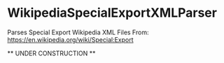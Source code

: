 # WikipediaSpecialExportXMLParser
Parses Special Export Wikipedia XML Files From: https://en.wikipedia.org/wiki/Special:Export

** UNDER CONSTRUCTION **
